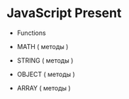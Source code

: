 # JavaScript Present

- Functions

- MATH ( методы )

- STRING ( методы )

- OBJECT ( методы )

- ARRAY ( методы )
